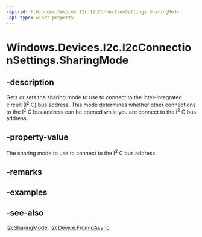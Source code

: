 ```yaml
---
-api-id: P:Windows.Devices.I2c.I2cConnectionSettings.SharingMode
-api-type: winrt property
---
```


<!-- Property syntax
public Windows.Devices.I2c.I2cSharingMode SharingMode { get;  set; }
-->

# Windows.Devices.I2c.I2cConnectionSettings.SharingMode

## -description
Gets or sets the sharing mode to use to connect to the inter-integrated circuit (I<sup>2</sup> C) bus address. This mode determines whether other connections to the I<sup>2</sup> C bus address can be opened while you are connect to the I<sup>2</sup> C bus address.

## -property-value
The sharing mode to use to connect to the I<sup>2</sup> C bus address.

## -remarks

## -examples

## -see-also
[I2cSharingMode](i2csharingmode.md), [I2cDevice.FromIdAsync](i2cdevice_fromidasync_1693757112.md)